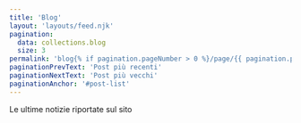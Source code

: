 ```yaml
---
title: 'Blog'
layout: 'layouts/feed.njk'
pagination:
  data: collections.blog
  size: 3
permalink: 'blog{% if pagination.pageNumber > 0 %}/page/{{ pagination.pageNumber }}{% endif %}/'
paginationPrevText: 'Post più recenti'
paginationNextText: 'Post più vecchi'
paginationAnchor: '#post-list'
---
```


Le ultime notizie riportate sul sito